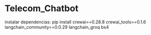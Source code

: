 # Telecom_Chatbot

instalar dependencias: pip install crewai==0.28.8 crewai_tools==0.1.6 langchain_community==0.0.29 langchain_groq bs4